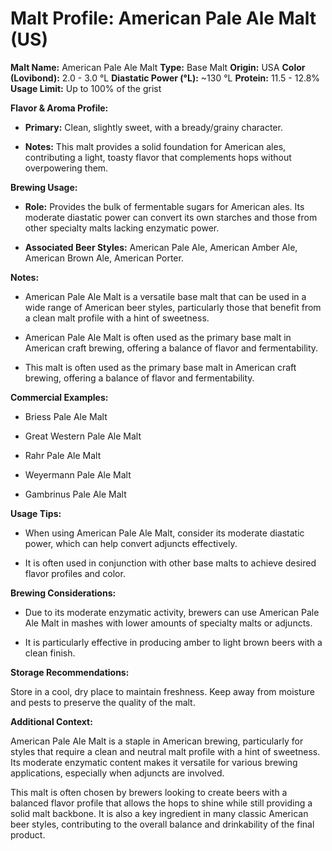 # Malt Profile: American Pale Ale Malt (US)

**Malt Name:** American Pale Ale Malt
**Type:** Base Malt
**Origin:** USA
**Color (Lovibond):** 2.0 - 3.0 °L
**Diastatic Power (°L):** ~130 °L
**Protein:** 11.5 - 12.8%
**Usage Limit:** Up to 100% of the grist

**Flavor & Aroma Profile:**

* **Primary:** Clean, slightly sweet, with a bready/grainy character.

* **Notes:** This malt provides a solid foundation for American ales, contributing a light, toasty flavor that complements hops without overpowering them.

**Brewing Usage:**

* **Role:** Provides the bulk of fermentable sugars for American ales. Its moderate diastatic power can convert its own starches and those from other specialty malts lacking enzymatic power.

* **Associated Beer Styles:** American Pale Ale, American Amber Ale, American Brown Ale, American Porter.

**Notes:**

* American Pale Ale Malt is a versatile base malt that can be used in a wide range of American beer styles, particularly those that benefit from a clean malt profile with a hint of sweetness.
  
* American Pale Ale Malt is often used as the primary base malt in American craft brewing, offering a balance of flavor and fermentability.
  
* This malt is often used as the primary base malt in American craft brewing, offering a balance of flavor and fermentability.

**Commercial Examples:**

* Briess Pale Ale Malt

* Great Western Pale Ale Malt

* Rahr Pale Ale Malt

* Weyermann Pale Ale Malt

* Gambrinus Pale Ale Malt

**Usage Tips:**

* When using American Pale Ale Malt, consider its moderate diastatic power, which can help convert adjuncts effectively.

* It is often used in conjunction with other base malts to achieve desired flavor profiles and color.

**Brewing Considerations:**

* Due to its moderate enzymatic activity, brewers can use American Pale Ale Malt in mashes with lower amounts of specialty malts or adjuncts.

* It is particularly effective in producing amber to light brown beers with a clean finish.

**Storage Recommendations:**

Store in a cool, dry place to maintain freshness. Keep away from moisture and pests to preserve the quality of the malt.

**Additional Context:**

American Pale Ale Malt is a staple in American brewing, particularly for styles that require a clean and neutral malt profile with a hint of sweetness. Its moderate enzymatic content makes it versatile for various brewing applications, especially when adjuncts are involved.

This malt is often chosen by brewers looking to create beers with a balanced flavor profile that allows the hops to shine while still providing a solid malt backbone. It is also a key ingredient in many classic American beer styles, contributing to the overall balance and drinkability of the final product.
